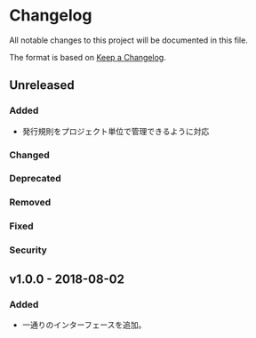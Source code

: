# Changelog

All notable changes to this project will be documented in this file.

The format is based on [Keep a Changelog](http://keepachangelog.com/).

## Unreleased

### Added

- 発行規則をプロジェクト単位で管理できるように対応

### Changed

### Deprecated

### Removed

### Fixed

### Security

## v1.0.0 - 2018-08-02

### Added

- 一通りのインターフェースを追加。
